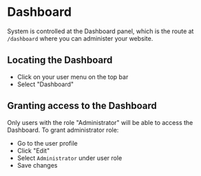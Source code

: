 # Dashboard

System is controlled at the Dashboard panel, which is the route at `/dashboard` where you can administer your website.

## Locating the Dashboard

- Click on your user menu on the top bar
- Select "Dashboard"

## Granting access to the Dashboard

Only users with the role "Administrator" will be able to access the Dashboard. To grant administrator role:

- Go to the user profile
- Click "Edit"
- Select `Administrator` under user role
- Save changes
